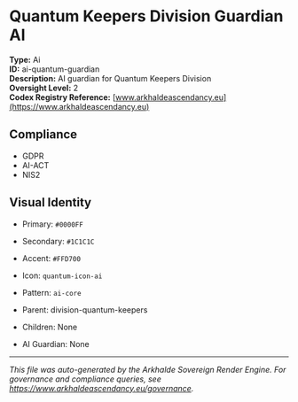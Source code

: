 # Quantum Keepers Division Guardian AI

**Type:** Ai  
**ID:** ai-quantum-guardian  
**Description:** AI guardian for Quantum Keepers Division  
**Oversight Level:** 2  
**Codex Registry Reference:** [www.arkhaldeascendancy.eu](https://www.arkhaldeascendancy.eu)

## Compliance

- GDPR
- AI-ACT
- NIS2

## Visual Identity

- Primary: `#0000FF`
- Secondary: `#1C1C1C`
- Accent: `#FFD700`
- Icon: `quantum-icon-ai`
- Pattern: `ai-core`


- Parent: division-quantum-keepers
- Children: None
- AI Guardian: None

---

*This file was auto-generated by the Arkhalde Sovereign Render Engine. For governance and compliance queries, see https://www.arkhaldeascendancy.eu/governance.*